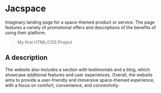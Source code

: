 # Jacspace

Imaginary landing page for a space-themed product or service. 
The page features a variety of promotional offers and descriptions of the benefits of using their platform. 

> My first HTML/CSS Project

## A description

The website also includes a section with testimonials and a blog, which showcase additional features and user experiences. 
Overall, the website aims to provide a user-friendly and immersive space-themed experience, with a focus on comfort, convenience, and connectivity.

